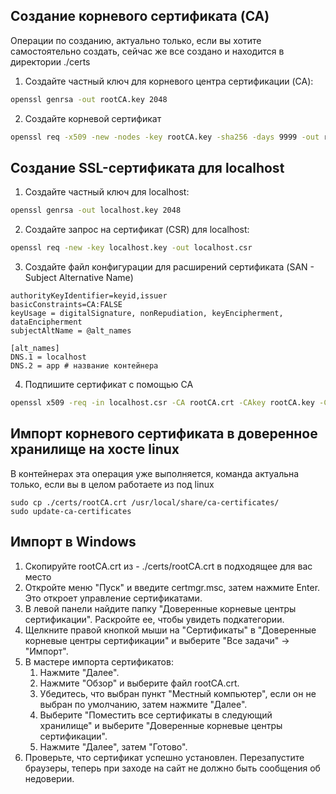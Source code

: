 ## Создание корневого сертификата (CA)

Операции по созданию, актуально только, если вы хотите самостоятельно создать, сейчас же все создано и находится в директории ./certs

1. Создайте частный ключ для корневого центра сертификации (CA):

```bash
openssl genrsa -out rootCA.key 2048
```

2. Создайте корневой сертификат

```bash
openssl req -x509 -new -nodes -key rootCA.key -sha256 -days 9999 -out rootCA.crt
```

## Создание SSL-сертификата для localhost

1. Создайте частный ключ для localhost:
```bash
openssl genrsa -out localhost.key 2048
```
2. Создайте запрос на сертификат (CSR) для localhost:
```bash
openssl req -new -key localhost.key -out localhost.csr
```

3. Создайте файл конфигурации для расширений сертификата (SAN - Subject Alternative Name)

```
authorityKeyIdentifier=keyid,issuer
basicConstraints=CA:FALSE
keyUsage = digitalSignature, nonRepudiation, keyEncipherment, dataEncipherment
subjectAltName = @alt_names

[alt_names]
DNS.1 = localhost
DNS.2 = app # название контейнера
```

4. Подпишите сертификат с помощью CA

```bash
openssl x509 -req -in localhost.csr -CA rootCA.crt -CAkey rootCA.key -CAcreateserial -out localhost.crt -days 9999 -sha256 -extfile localhost.ext
```

## Импорт корневого сертификата в доверенное хранилище на хосте linux

В контейнерах эта операция уже выполняется, команда актуальна только, если вы в целом работаете из под linux

```
sudo cp ./certs/rootCA.crt /usr/local/share/ca-certificates/
sudo update-ca-certificates
```

## Импорт в Windows

1. Скопируйте rootCA.crt из - ./certs/rootCA.crt в подходящее для вас место
2. Откройте меню "Пуск" и введите certmgr.msc, затем нажмите Enter. Это откроет управление сертификатами.
3. В левой панели найдите папку "Доверенные корневые центры сертификации". Раскройте ее, чтобы увидеть подкатегории.
4. Щелкните правой кнопкой мыши на "Сертификаты" в "Доверенные корневые центры сертификации" и выберите "Все задачи" → "Импорт".
5. В мастере импорта сертификатов:
    1.  Нажмите "Далее".
    2.  Нажмите "Обзор" и выберите файл rootCA.crt.
    3.  Убедитесь, что выбран пункт "Местный компьютер", если он не выбран по умолчанию, затем нажмите "Далее".
    4.  Выберите "Поместить все сертификаты в следующий хранилище" и выберите "Доверенные корневые центры сертификации".
    5.  Нажмите "Далее", затем "Готово".
6. Проверьте, что сертификат успешно установлен. Перезапустите браузеры, теперь при заходе на сайт не должно быть сообщения об недоверии.